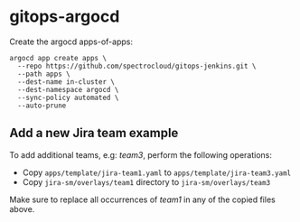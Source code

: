 # gitops-argocd

Create the argocd apps-of-apps:

```
argocd app create apps \
  --repo https://github.com/spectrocloud/gitops-jenkins.git \
  --path apps \
  --dest-name in-cluster \
  --dest-namespace argocd \
  --sync-policy automated \
  --auto-prune
```

## Add a new Jira team example

To add additional teams, e.g: _team3_, perform the following operations:
- Copy `apps/template/jira-team1.yaml` to `apps/template/jira-team3.yaml`
- Copy `jira-sm/overlays/team1` directory to `jira-sm/overlays/team3`

Make sure to replace all occurrences of _team1_ in any of the copied files above.
